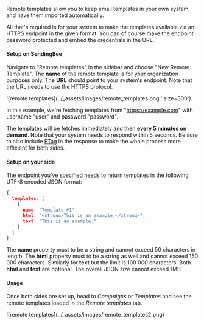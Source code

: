 Remote templates allow you to keep email templates in your own system and
have them imported automatically.

All that's required is for your system to make the templates available via an
HTTPS endpoint in the given format. You can of course make the endpoint
password protected and embed the credentials in the URL.

#### Setup on SendingBee

Navigate to "Remote templates" in the sidebar and choose "New Remote
Template". The **name** of the remote template is for your organization
purposes only. The **URL** should point to your system's endpoint. Note that
the URL needs to use the HTTPS protocol.

<p class="centered">
  ![remote templates](../_assets/images/remote_templates.png ':size=300')
</p>

In this example, we're fetching templates from "https://example.com" with
username "user" and password "password".

The templates will be fetches immediately and then **every 5 minutes on
demand**. Note that your system needs to respond within 5 seconds. Be sure to
also include [ETag](https://en.wikipedia.org/wiki/HTTP_ETag) in the response
to make the whole process more efficient for both sides.

#### Setup on your side

The endpoint you've specified needs to return templates in the following
UTF-8 encoded JSON format:

```json
{
  templates: [
    {
      name: "Template #1",
      html: "<strong>This is an example.</strong>",
      text: "This is an example."
    }
  ]
}
```

The **name** property must to be a string and cannot exceed 50 characters in
length. The **html** property must to be a string as well and cannot exceed
150 000 characters. Similarly for **text** but the limit is 100 000
characters. Both **html** and **text** are optional. The overall JSON size
cannot exceed 1MB.

####  Usage

Once both sides are set up, head to *Campaigns* or *Templates* and see the
remote templates loaded in the *Remote templates* tab.

<p class="centered">
  ![remote templates](../_assets/images/remote_templates2.png)
</p>
